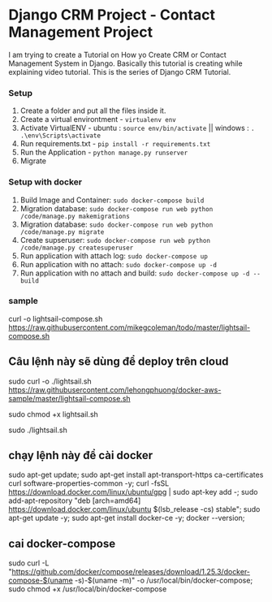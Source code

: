 # Django CRM Project - Contact Management Project 

I am trying to create a Tutorial on How yo Create CRM or Contact Management System in Django. Basically this tutorial is creating while explaining video tutorial. This is the series of Django CRM Tutorial.

### Setup
1. Create a folder and put all the files inside it.
2. Create a virtual environtment - `virtualenv env`
3. Activate VirtualENV - ubuntu : `source env/bin/activate` || windows : `. .\env\Scripts\activate`
4. Run requirements.txt - `pip install -r requirements.txt`
5. Run the Application - `python manage.py runserver`
6. Migrate



### Setup with docker
1. Build Image and Container: `sudo docker-compose build`
2. Migration database: `sudo docker-compose run web python /code/manage.py makemigrations`
2. Migration database: `sudo docker-compose run web python /code/manage.py migrate`
3. Create supseruser: `sudo docker-compose run web python /code/manage.py createsuperuser`
4. Run application with attach log: `sudo docker-compose up`
5. Run application with no attach: `sudo docker-compose up -d`
6. Run application with no attach and build: `sudo docker-compose up -d --build`


### sample
curl -o lightsail-compose.sh https://raw.githubusercontent.com/mikegcoleman/todo/master/lightsail-compose.sh 
## Câu lệnh này sẽ dùng để deploy trên cloud
sudo curl -o ./lightsail.sh https://raw.githubusercontent.com/lehongphuong/docker-aws-sample/master/lightsail-compose.sh

sudo chmod +x lightsail.sh

sudo ./lightsail.sh 



## chạy lệnh này để cài docker
sudo apt-get update; sudo apt-get install apt-transport-https ca-certificates curl software-properties-common -y; curl -fsSL https://download.docker.com/linux/ubuntu/gpg | sudo apt-key add -; sudo add-apt-repository  "deb [arch=amd64] https://download.docker.com/linux/ubuntu $(lsb_release -cs) stable"; sudo apt-get update -y; sudo apt-get install docker-ce -y; docker --version;

## cai docker-compose
sudo curl -L "https://github.com/docker/compose/releases/download/1.25.3/docker-compose-$(uname -s)-$(uname -m)" -o /usr/local/bin/docker-compose;
sudo chmod +x /usr/local/bin/docker-compose
